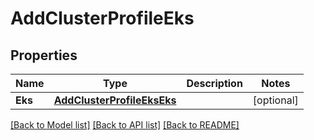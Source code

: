 # AddClusterProfileEks

## Properties
Name | Type | Description | Notes
------------ | ------------- | ------------- | -------------
**Eks** | [**AddClusterProfileEksEks**](AddClusterProfileEKS_eks.md) |  | [optional] 

[[Back to Model list]](../README.md#documentation-for-models) [[Back to API list]](../README.md#documentation-for-api-endpoints) [[Back to README]](../README.md)


